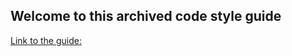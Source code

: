 ## Welcome to this archived code style guide

[Link to the guide:](https://public-health-wales-health-intelligence.github.io/OCAT_Code_Style_Guide/Archived_guide_for_R.html)
